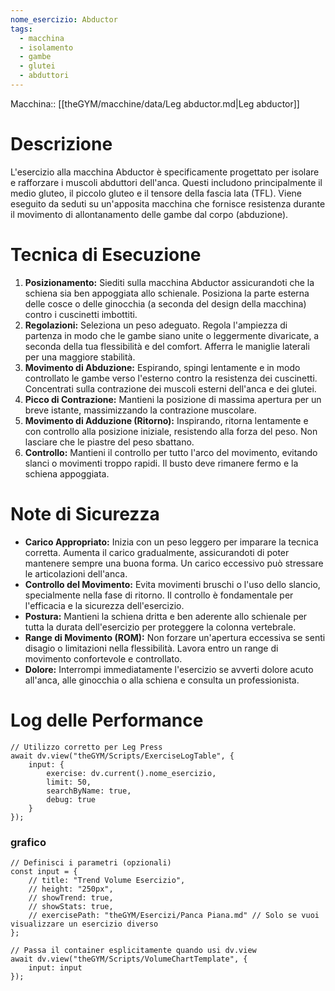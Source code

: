 ```yaml
---
nome_esercizio: Abductor
tags:
  - macchina
  - isolamento
  - gambe
  - glutei
  - abduttori
---
```


Macchina:: [[theGYM/macchine/data/Leg abductor.md|Leg abductor]]

# Descrizione

L'esercizio alla macchina Abductor è specificamente progettato per isolare e rafforzare i muscoli abduttori dell'anca. Questi includono principalmente il medio gluteo, il piccolo gluteo e il tensore della fascia lata (TFL). Viene eseguito da seduti su un'apposita macchina che fornisce resistenza durante il movimento di allontanamento delle gambe dal corpo (abduzione).

# Tecnica di Esecuzione

1.  **Posizionamento:** Siediti sulla macchina Abductor assicurandoti che la schiena sia ben appoggiata allo schienale. Posiziona la parte esterna delle cosce o delle ginocchia (a seconda del design della macchina) contro i cuscinetti imbottiti.
2.  **Regolazioni:** Seleziona un peso adeguato. Regola l'ampiezza di partenza in modo che le gambe siano unite o leggermente divaricate, a seconda della tua flessibilità e del comfort. Afferra le maniglie laterali per una maggiore stabilità.
3.  **Movimento di Abduzione:** Espirando, spingi lentamente e in modo controllato le gambe verso l'esterno contro la resistenza dei cuscinetti. Concentrati sulla contrazione dei muscoli esterni dell'anca e dei glutei.
4.  **Picco di Contrazione:** Mantieni la posizione di massima apertura per un breve istante, massimizzando la contrazione muscolare.
5.  **Movimento di Adduzione (Ritorno):** Inspirando, ritorna lentamente e con controllo alla posizione iniziale, resistendo alla forza del peso. Non lasciare che le piastre del peso sbattano.
6.  **Controllo:** Mantieni il controllo per tutto l'arco del movimento, evitando slanci o movimenti troppo rapidi. Il busto deve rimanere fermo e la schiena appoggiata.

# Note di Sicurezza

- **Carico Appropriato:** Inizia con un peso leggero per imparare la tecnica corretta. Aumenta il carico gradualmente, assicurandoti di poter mantenere sempre una buona forma. Un carico eccessivo può stressare le articolazioni dell'anca.
- **Controllo del Movimento:** Evita movimenti bruschi o l'uso dello slancio, specialmente nella fase di ritorno. Il controllo è fondamentale per l'efficacia e la sicurezza dell'esercizio.
- **Postura:** Mantieni la schiena dritta e ben aderente allo schienale per tutta la durata dell'esercizio per proteggere la colonna vertebrale.
- **Range di Movimento (ROM):** Non forzare un'apertura eccessiva se senti disagio o limitazioni nella flessibilità. Lavora entro un range di movimento confortevole e controllato.
- **Dolore:** Interrompi immediatamente l'esercizio se avverti dolore acuto all'anca, alle ginocchia o alla schiena e consulta un professionista.

# Log delle Performance

```dataviewjs
// Utilizzo corretto per Leg Press
await dv.view("theGYM/Scripts/ExerciseLogTable", {
    input: {
        exercise: dv.current().nome_esercizio,
        limit: 50,
        searchByName: true,
        debug: true
    }
});
```

### grafico

```dataviewjs
// Definisci i parametri (opzionali)
const input = {
    // title: "Trend Volume Esercizio",
    // height: "250px",
    // showTrend: true,
    // showStats: true,
    // exercisePath: "theGYM/Esercizi/Panca Piana.md" // Solo se vuoi visualizzare un esercizio diverso
};

// Passa il container esplicitamente quando usi dv.view
await dv.view("theGYM/Scripts/VolumeChartTemplate", {
    input: input
});
```
